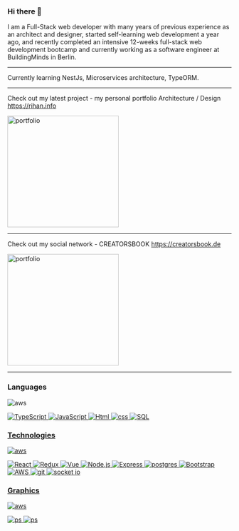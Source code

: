 ### Hi there 👋

I am a Full-Stack web developer with many years of previous experience as an architect and designer, started self-learning web development a year ago, and recently completed an intensive 12-weeks full-stack web development bootcamp and currently working as a software engineer at BuildingMinds in Berlin.

---

Currently learning NestJs, Microservices architecture, TypeORM.

---

Check out my latest project - my personal portfolio Architecture / Design  https://rihan.info

<img src="https://user-images.githubusercontent.com/90706137/218161734-3d9b0c03-23ec-454b-b715-ad865010b2d2.jpg" alt="portfolio" width="250"/> 

---

Check out my social network - CREATORSBOOK https://creatorsbook.de

<img src="https://user-images.githubusercontent.com/90706137/219966561-5b495215-1cc1-4d3b-8c53-d0789a5121c9.jpg" alt="portfolio" width="250"/> 

---

### Languages

<img src="https://skillicons.dev/icons?i=ts,js,html,css,sql" alt="aws"/> </a> <a href="https://www.w3schools.com/css/" target="_blank" rel="noreferrer">
  
![TypeScript](https://img.shields.io/badge/-TypeScript-000?&logo=TypeScript&style=for-the-badge)
![JavaScript](https://img.shields.io/badge/-JavaScript-000?&logo=JavaScript&style=for-the-badge)
![Html](https://img.shields.io/badge/-Html5-000?&logo=html5&style=for-the-badge)
![css](https://img.shields.io/badge/-CSS3-000?&logo=css3&style=for-the-badge)
![SQL](https://img.shields.io/badge/-SQL-000?&logo=MySQL&style=for-the-badge)

### Technologies

<img src="https://skillicons.dev/icons?i=react,redux,vue,nodejs,express,postgres,bootstrap,aws,git" alt="aws"/> </a> <a href="https://www.w3schools.com/css/" target="_blank" rel="noreferrer">

![React](https://img.shields.io/badge/-React-000?&logo=React&style=for-the-badge)
![Redux](https://img.shields.io/badge/-Redux-000?&logo=Redux&style=for-the-badge)
![Vue](https://img.shields.io/badge/-Vue.js-000?&logo=Vue.js&style=for-the-badge)
![Node.js](https://img.shields.io/badge/-Node.js-000?&logo=node.js&style=for-the-badge)
![Express](https://img.shields.io/badge/-Express-000?&logo=Express&style=for-the-badge)
![postgres](https://img.shields.io/badge/-Postgresql-000?&logo=Postgresql&style=for-the-badge)
![Bootstrap](https://img.shields.io/badge/-Bootstrap-000?&logo=bootstrap&logoColor=F90&style=for-the-badge)
![AWS](https://img.shields.io/badge/-AWS-000?&logo=Amazon-AWS&logoColor=F90&style=for-the-badge)
 ![git](https://img.shields.io/badge/-Git-000?&logo=git&logoColor=F90&style=for-the-badge)
![socket io](https://img.shields.io/badge/-Socket.io-000?&logo=socket.io&style=for-the-badge)
  
### Graphics
  
  <img src="https://skillicons.dev/icons?i=ps,ai,nd" alt="aws"/> </a> <a href="https://www.w3schools.com/css/" target="_blank" rel="noreferrer">
  
  ![ps](https://img.shields.io/badge/-Photoshop-000?&logo=photoshop&style=for-the-badge)
    ![ps](https://img.shields.io/badge/-Illustrator-000?&logo=photoshop&style=for-the-badge)

  
  







